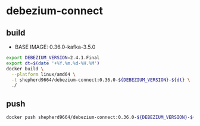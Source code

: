 # debezium-connect

## build

* BASE IMAGE: 0.36.0-kafka-3.5.0

```bash
export DEBEZIUM_VERSION=2.4.1.Final
export dt=$(date '+%Y.%m.%d-%H.%M')
docker build \
  --platform linux/amd64 \
  -t shepherd9664/debezium-connect:0.36.0-${DEBEZIUM_VERSION}-${dt} \
  ./ 
```

## push

```bash
docker push shepherd9664/debezium-connect:0.36.0-${DEBEZIUM_VERSION}-${dt}
```